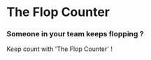 # The Flop Counter
### Someone in your team keeps flopping ? 
Keep count with 'The Flop Counter' !


